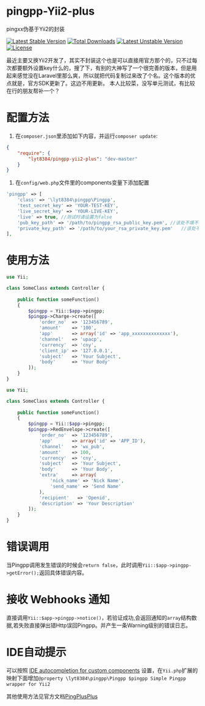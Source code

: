 # pingpp-Yii2-plus
pingxx伪基于Yii2的封装

[![Latest Stable Version](https://poser.pugx.org/lyt8384/pingpp-yii2-plus/v/stable)](https://packagist.org/packages/lyt8384/pingpp-yii2-plus) [![Total Downloads](https://poser.pugx.org/lyt8384/pingpp-yii2-plus/downloads)](https://packagist.org/packages/lyt8384/pingpp-yii2-plus) [![Latest Unstable Version](https://poser.pugx.org/lyt8384/pingpp-yii2-plus/v/unstable)](https://packagist.org/packages/lyt8384/pingpp-yii2-plus) [![License](https://poser.pugx.org/lyt8384/pingpp-yii2-plus/license)](https://packagist.org/packages/lyt8384/pingpp-yii2-plus)

最近主要又换Yii2开发了，其实不封装这个也是可以直接用官方那个的，只不过每次都要额外设置key什么的，搜了下，有别的大神写了一个很完善的版本，但是用起来感觉没在Laravel里那么爽，所以就把代码复制过来改了个名。这个版本的优点就是，官方SDK更新了。这边不用更新。
本人比较菜，没写单元测试，有比较在行的朋友帮补一个？

# 配置方法
1. 在`composer.json`里添加如下内容，并运行`composer update`:
```json
{
    "require": {
        "lyt8384/pingpp-yii2-plus": "dev-master"
    }
}
```
1. 在`config/web.php`文件里的components变量下添加配置
```php
'pingpp' => [
    'class' => '\lyt8384\pingpp\Pingpp',
    'test_secret_key' => 'YOUR-TEST-KEY',
    'live_secret_key' => 'YOUR-LIVE-KEY',
    'live' => true,	//测试时请设置为false
    'pub_key_path' => '/path/to/pingpp_rsa_public_key.pem',	//该处不填不进行回调验证
    'private_key_path' => '/path/to/your_rsa_private_key.pem'	//该处不填不进行商家验证
],
```
# 使用方法
```php
use Yii;

class SomeClass extends Controller {
    
    public function someFunction()
    {
    	$pingpp = Yii::$app->pingpp;
    	$pingpp->Charge->create([
            'order_no'  => '123456789',
		    'amount'    => '100',
		    'app'       => array('id' => 'app_xxxxxxxxxxxxxx'),
		    'channel'   => 'upacp',
		    'currency'  => 'cny',
		    'client_ip' => '127.0.0.1',
		    'subject'   => 'Your Subject',
		    'body'      => 'Your Body'
        ]);
    }
}
```

```php
use Yii;

class SomeClass extends Controller {
    
    public function someFunction()
    {
    	$pingpp = Yii::$app->pingpp;
    	$pingpp->RedEnvelope->create([
            'order_no'  => '123456789',
	        'app'       => array('id' => 'APP_ID'),
	        'channel'   => 'wx_pub',
	        'amount'    => 100,
	        'currency'  => 'cny',
	        'subject'   => 'Your Subject',
	        'body'      => 'Your Body',
	        'extra'     => array(
	            'nick_name' => 'Nick Name',
	            'send_name' => 'Send Name'
	        ),
	        'recipient'   => 'Openid',
	        'description' => 'Your Description'
        ]);
    }
}
```

# 错误调用
当Pingpp调用发生错误的时候会`return false`，此时调用`Yii::$app->pingpp->getError();`返回具体错误内容。

# 接收 Webhooks 通知
直接调用`Yii::$app->pingpp->notice()`，若验证成功,会返回通知的`array`结构数据,若失败直接弹出错Http误回Pingpp。并产生一条Warning级别的错误日志。

# IDE自动提示
可以按照 [IDE autocompletion for custom components](https://github.com/samdark/yii2-cookbook/blob/master/book/ide-autocompletion.md) 设置，在`Yii.php`扩展的映射下面增加`@property \lyt8384\pingpp\Pingpp $pingpp Simple Pingpp wrapper for Yii2`

其他使用方法见官方文档[PingPlusPlus](https://github.com/PingPlusPlus/pingpp-php)